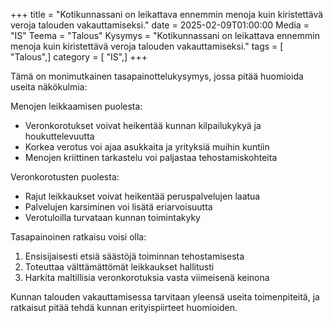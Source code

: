 +++
title = "Kotikunnassani on leikattava ennemmin menoja kuin kiristettävä veroja talouden vakauttamiseksi."
date = 2025-02-09T01:00:00
Media = "IS"
Teema = "Talous"
Kysymys = "Kotikunnassani on leikattava ennemmin menoja kuin kiristettävä veroja talouden vakauttamiseksi."
tags = [ "Talous",]
category = [ "IS",]
+++

Tämä on monimutkainen tasapainottelukysymys, jossa pitää huomioida useita näkökulmia:

Menojen leikkaamisen puolesta:
- Veronkorotukset voivat heikentää kunnan kilpailukykyä ja houkuttelevuutta
- Korkea verotus voi ajaa asukkaita ja yrityksiä muihin kuntiin
- Menojen kriittinen tarkastelu voi paljastaa tehostamiskohteita

Veronkorotusten puolesta:
- Rajut leikkaukset voivat heikentää peruspalvelujen laatua
- Palvelujen karsiminen voi lisätä eriarvoisuutta
- Verotuloilla turvataan kunnan toimintakyky

Tasapainoinen ratkaisu voisi olla:
1. Ensisijaisesti etsiä säästöjä toiminnan tehostamisesta
2. Toteuttaa välttämättömät leikkaukset hallitusti
3. Harkita maltillisia veronkorotuksia vasta viimeisenä keinona

Kunnan talouden vakauttamisessa tarvitaan yleensä useita toimenpiteitä, ja ratkaisut pitää tehdä kunnan erityispiirteet huomioiden.
